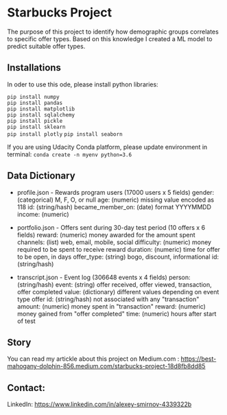 # Starbucks Project
The purpose of this project to identify how demographic groups correlates to specific offer types. Based on this knowledge I created a ML model to predict suitable offer types.

## Installations
In oder to use this ode, please install python libraries:

`pip install numpy`  
`pip install pandas`  
`pip install matplotlib`  
`pip install sqlalchemy`  
`pip install pickle`  
`pip install sklearn`  
`pip install plotly`
`pip install seaborn`

If you are using Udacity Conda platform, please update environment in terminal: `conda create -n myenv python=3.6`

## Data Dictionary
* profile.json - Rewards program users (17000 users x 5 fields)
gender: (categorical) M, F, O, or null
age: (numeric) missing value encoded as 118
id: (string/hash)
became_member_on: (date) format YYYYMMDD
income: (numeric)

* portfolio.json - Offers sent during 30-day test period (10 offers x 6 fields)
reward: (numeric) money awarded for the amount spent
channels: (list) web, email, mobile, social
difficulty: (numeric) money required to be spent to receive reward
duration: (numeric) time for offer to be open, in days
offer_type: (string) bogo, discount, informational
id: (string/hash)

* transcript.json - Event log (306648 events x 4 fields)
person: (string/hash)
event: (string) offer received, offer viewed, transaction, offer completed
value: (dictionary) different values depending on event type
offer id: (string/hash) not associated with any "transaction"
amount: (numeric) money spent in "transaction"
reward: (numeric) money gained from "offer completed"
time: (numeric) hours after start of test

## Story
You can read my artickle about this project on Medium.com : https://best-mahogany-dolphin-856.medium.com/starbucks-project-18d8fb8dd85

## Contact:
LinkedIn: https://www.linkedin.com/in/alexey-smirnov-4339322b
